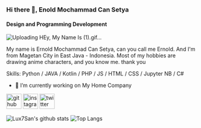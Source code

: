 ### Hi there 👋, Enold Mochammad Can Setya
#### Design and Programming Development
![Uploading HEy, My Name Is (1).gif…]()


My name is Ernold Mochammad Can Setya, can you call me Ernold. And I'm from Magetan City in East Java - Indonesia. Most of my hobbies are drawing anime characters, and you know me.
thank you

Skills: Python / JAVA / Kotlin / PHP / JS / HTML / CSS / Jupyter NB / C#

- 🔭 I’m currently working on My Home Company 


[<img src='https://cdn.jsdelivr.net/npm/simple-icons@3.0.1/icons/github.svg' alt='github' height='40'>](https://github.com/Lux7San)  [<img src='https://cdn.jsdelivr.net/npm/simple-icons@3.0.1/icons/instagram.svg' alt='instagram' height='40'>](https://www.instagram.com/ernold_mcs/)  [<img src='https://cdn.jsdelivr.net/npm/simple-icons@3.0.1/icons/twitter.svg' alt='twitter' height='40'>](https://twitter.com/Lux7_Kun)  

![Lux7San's github stats](https://github-readme-stats.vercel.app/api?username=Lux7San&show_icons=true&theme=tokyonight)
![Top Langs](https://github-readme-stats.vercel.app/api/top-langs/?username=Lux7San&layout=compact)
